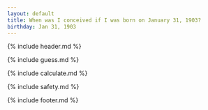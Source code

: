 ```yaml
---
layout: default
title: When was I conceived if I was born on January 31, 1903?
birthday: Jan 31, 1903
---
```


{% include header.md %}

{% include guess.md %}

{% include calculate.md %}

{% include safety.md %}

{% include footer.md %}



